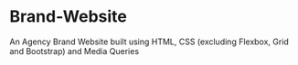 # Brand-Website
An Agency Brand Website built using HTML, CSS (excluding Flexbox, Grid and Bootstrap) and Media Queries 
